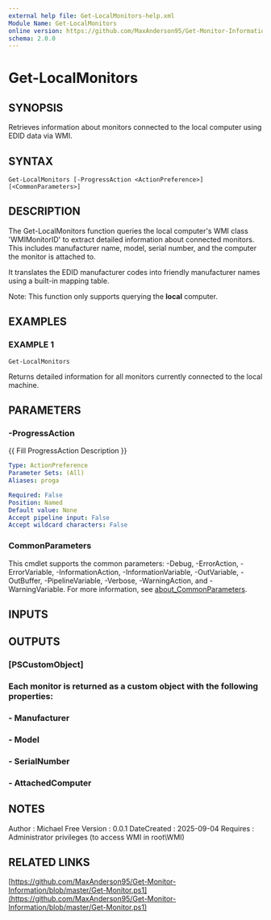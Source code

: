 ```yaml
---
external help file: Get-LocalMonitors-help.xml
Module Name: Get-LocalMonitors
online version: https://github.com/MaxAnderson95/Get-Monitor-Information/blob/master/Get-Monitor.ps1
schema: 2.0.0
---
```


# Get-LocalMonitors

## SYNOPSIS
Retrieves information about monitors connected to the local computer using EDID data via WMI.

## SYNTAX

```
Get-LocalMonitors [-ProgressAction <ActionPreference>] [<CommonParameters>]
```

## DESCRIPTION
The Get-LocalMonitors function queries the local computer's WMI class 'WMIMonitorID' to extract detailed information about connected monitors.
This includes manufacturer name, model, serial number, and the computer the monitor is attached to.

It translates the EDID manufacturer codes into friendly manufacturer names using a built-in mapping table.

Note: This function only supports querying the **local** computer.

## EXAMPLES

### EXAMPLE 1
```
Get-LocalMonitors
```

Returns detailed information for all monitors currently connected to the local machine.

## PARAMETERS

### -ProgressAction
{{ Fill ProgressAction Description }}

```yaml
Type: ActionPreference
Parameter Sets: (All)
Aliases: proga

Required: False
Position: Named
Default value: None
Accept pipeline input: False
Accept wildcard characters: False
```

### CommonParameters
This cmdlet supports the common parameters: -Debug, -ErrorAction, -ErrorVariable, -InformationAction, -InformationVariable, -OutVariable, -OutBuffer, -PipelineVariable, -Verbose, -WarningAction, and -WarningVariable. For more information, see [about_CommonParameters](http://go.microsoft.com/fwlink/?LinkID=113216).

## INPUTS

## OUTPUTS

### [PSCustomObject]
### Each monitor is returned as a custom object with the following properties:
### - Manufacturer
### - Model
### - SerialNumber
### - AttachedComputer
## NOTES
Author      : Michael Free
Version     : 0.0.1
DateCreated : 2025-09-04
Requires    : Administrator privileges (to access WMI in root\WMI)

## RELATED LINKS

[https://github.com/MaxAnderson95/Get-Monitor-Information/blob/master/Get-Monitor.ps1](https://github.com/MaxAnderson95/Get-Monitor-Information/blob/master/Get-Monitor.ps1)

